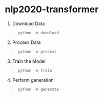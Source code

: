# nlp2020-transformer

1. Download Data

> `python -m download`

2. Process Data

> `python -m process`

3. Train the Model

> `python -m train`

4. Perform generation

> `python -m generate`